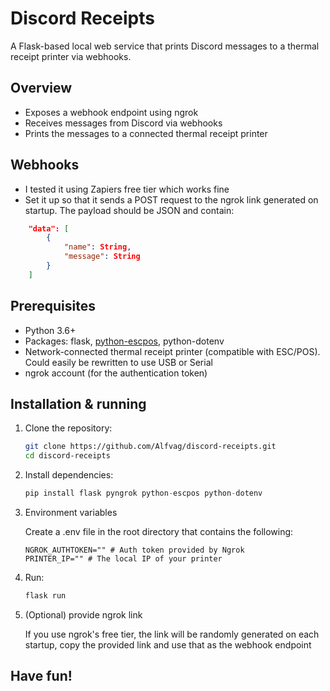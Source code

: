 # Discord Receipts

A Flask-based local web service that prints Discord messages to a thermal receipt printer via webhooks.

## Overview

- Exposes a webhook endpoint using ngrok
- Receives messages from Discord via webhooks
- Prints the messages to a connected thermal receipt printer

## Webhooks

- I tested it using Zapiers free tier which works fine
- Set it up so that it sends a POST request to the ngrok link generated on startup. The payload should be JSON and contain:
``` JSON
    "data": [
        {
            "name": String,
            "message": String
        }
    ]
```

## Prerequisites

- Python 3.6+
- Packages: flask, [python-escpos](https://github.com/python-escpos/python-escpos), python-dotenv
- Network-connected thermal receipt printer (compatible with ESC/POS). Could easily be rewritten to use USB or Serial
- ngrok account (for the authentication token)

## Installation & running

1. Clone the repository:
   ```bash
   git clone https://github.com/Alfvag/discord-receipts.git
   cd discord-receipts

2. Install dependencies:
    ```python
    pip install flask pyngrok python-escpos python-dotenv

3. Environment variables

    Create a .env file in the root directory that contains the following:
    ```env
    NGROK_AUTHTOKEN="" # Auth token provided by Ngrok
    PRINTER_IP="" # The local IP of your printer

4. Run:
    ```python
    flask run

5. (Optional) provide ngrok link

    If you use ngrok's free tier, the link will be randomly generated on each startup, copy the provided link and use that as the webhook endpoint

## Have fun!